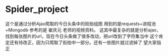 # Spider_project
这个是通过分析Ajax爬取的今日头条中的街拍组图
用到的是requests+进程池+Mongodb
参考的是  崔庆元 老师的视频资料。
这其中最复杂的就是分析ajax，找到每张图片的url，现在今日头条做了很多改动，把url改到了字符集当中
这个肯定还有待改正，因为只爬取了街拍中一部分。还有一些图片就过滤掉了
望大家指正
